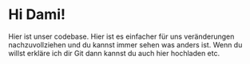 # Hi Dami!

Hier ist unser codebase. Hier ist es einfacher für uns veränderungen
nachzuvollziehen und du kannst immer sehen was anders ist. Wenn du willst
erkläre ich dir Git dann kannst du auch hier hochladen etc.

